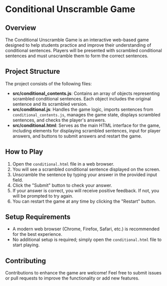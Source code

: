 # Conditional Unscramble Game

## Overview
The Conditional Unscramble Game is an interactive web-based game designed to help students practice and improve their understanding of conditional sentences. Players will be presented with scrambled conditional sentences and must unscramble them to form the correct sentences.

## Project Structure
The project consists of the following files:

- **src/conditional_contents.js**: Contains an array of objects representing scrambled conditional sentences. Each object includes the original sentence and its scrambled version.
- **src/conditional.js**: Handles the game logic, imports sentences from `conditional_contents.js`, manages the game state, displays scrambled sentences, and checks the player's answers.
- **src/conditional.html**: Serves as the main HTML interface for the game, including elements for displaying scrambled sentences, input for player answers, and buttons to submit answers and restart the game.

## How to Play
1. Open the `conditional.html` file in a web browser.
2. You will see a scrambled conditional sentence displayed on the screen.
3. Unscramble the sentence by typing your answer in the provided input field.
4. Click the "Submit" button to check your answer.
5. If your answer is correct, you will receive positive feedback. If not, you will be prompted to try again.
6. You can restart the game at any time by clicking the "Restart" button.

## Setup Requirements
- A modern web browser (Chrome, Firefox, Safari, etc.) is recommended for the best experience.
- No additional setup is required; simply open the `conditional.html` file to start playing.

## Contributing
Contributions to enhance the game are welcome! Feel free to submit issues or pull requests to improve the functionality or add new features.